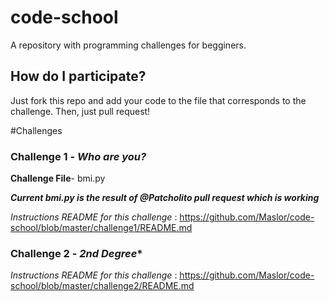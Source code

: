 # code-school
A repository with programming challenges for begginers.

## How do I participate?
  Just fork this repo and add your code to the file that corresponds to the challenge. Then, just pull request!

#Challenges

### Challenge 1 - *Who are you?*

**Challenge File**- bmi.py

***Current bmi.py is the result of @Patcholito pull request which is working***

*Instructions README for this challenge* : https://github.com/Maslor/code-school/blob/master/challenge1/README.md

### Challenge 2 - *2nd Degree**

*Instructions README for this challenge* : https://github.com/Maslor/code-school/blob/master/challenge2/README.md
